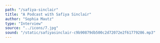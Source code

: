 ```yaml
---
path: "/safiya-sinclair"
title: "A Podcast with Safiya Sinclair"
author: "Sophia Mautz"
type: "Interview"
source: "../icons/7.jpg"
sound: "/static/safiyasinclair-c9b90879db500c2d72072e2f61779286.mp3"
---
```


